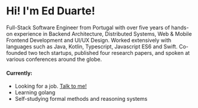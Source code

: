 
# Hi! I'm Ed Duarte!

Full-Stack Software Engineer from Portugal with over five years of hands-on
experience in Backend Architecture, Distributed Systems, Web & Mobile Frontend
Development and UI/UX Design. Worked extensively with languages such as Java,
Kotlin, Typescript, Javascript ES6 and Swift. Co-founded two tech startups,
published four research papers, and spoken at various conferences around the
globe.

#### Currently:
- Looking for a job. [Talk to me!](mailto:hi@edduarte.com)
- Learning golang
- Self-studying formal methods and reasoning systems
